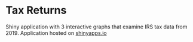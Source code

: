 # Tax Returns
Shiny application with 3 interactive graphs that examine IRS tax data from 2019. Application hosted on [shinyapps.io](https://laviddi.shinyapps.io/tax-returns/)
